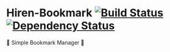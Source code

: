 # Hiren-Bookmark [![Build Status](https://travis-ci.org/pyprism/Hiren-Bookmark.svg?branch=master)](https://travis-ci.org/pyprism/Hiren-Bookmark) [![Dependency Status](https://david-dm.org/pyprism/Hiren-Bookmark.svg)](https://david-dm.org/pyprism/Hiren-Bookmark)
:bookmark: Simple Bookmark Manager :bookmark:
